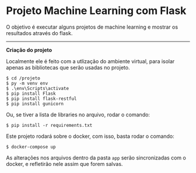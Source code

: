 # Projeto Machine Learning com Flask

O objetivo é executar alguns projetos de machine learning e mostrar os resultados através do flask.

---

**Criação do projeto**

Localmente ele é feito com a utlização do ambiente virtual, para isolar apenas as bibliotecas que serão usadas no projeto.

```shell
$ cd /projeto
$ py -m venv env
$ .\env\Scripts\activate
$ pip install Flask
$ pip install flask-restful
$ pip install gunicorn
```

Ou, se tiver a lista de libraries no arquivo, rodar o comando:

```shell
$ pip install -r requirements.txt
```

Este projeto rodará sobre o docker, com isso, basta rodar o comando:

```shell
$ docker-compose up
```

As alterações nos arquivos dentro da pasta `app` serão sincronizadas com o docker, e refletirão nele assim que forem salvas.
